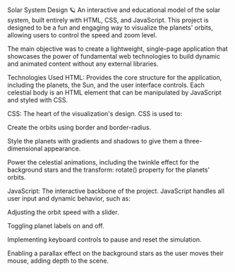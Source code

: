 Solar System Design 🪐
An interactive and educational model of the solar system, built entirely with HTML, CSS, and JavaScript. This project is designed to be a fun and engaging way to visualize the planets' orbits, allowing users to control the speed and zoom level.

The main objective was to create a lightweight, single-page application that showcases the power of fundamental web technologies to build dynamic and animated content without any external libraries.

Technologies Used
HTML: Provides the core structure for the application, including the planets, the Sun, and the user interface controls. Each celestial body is an HTML element that can be manipulated by JavaScript and styled with CSS.

CSS: The heart of the visualization's design. CSS is used to:

Create the orbits using border and border-radius.

Style the planets with gradients and shadows to give them a three-dimensional appearance.

Power the celestial animations, including the twinkle effect for the background stars and the transform: rotate() property for the planets' orbits.

JavaScript: The interactive backbone of the project. JavaScript handles all user input and dynamic behavior, such as:

Adjusting the orbit speed with a slider.

Toggling planet labels on and off.

Implementing keyboard controls to pause and reset the simulation.

Enabling a parallax effect on the background stars as the user moves their mouse, adding depth to the scene.
